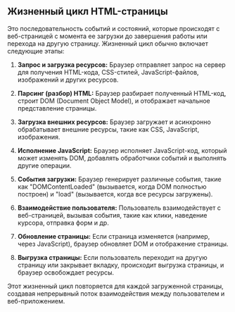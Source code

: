 ## Жизненный цикл HTML-страницы
Это последовательность событий и состояний, которые происходят с веб-страницей с момента ее загрузки до 
завершения работы или перехода на другую страницу. Жизненный цикл обычно включает следующие этапы:

1. **Запрос и загрузка ресурсов:** Браузер отправляет запрос на сервер для получения HTML-кода, CSS-стилей, JavaScript-файлов, изображений и других ресурсов.

2. **Парсинг (разбор) HTML:** Браузер разбирает полученный HTML-код, строит DOM (Document Object Model), и отображает начальное представление страницы.

3. **Загрузка внешних ресурсов:** Браузер загружает и асинхронно обрабатывает внешние ресурсы, такие как CSS, JavaScript, изображения.

4. **Исполнение JavaScript:** Браузер исполняет JavaScript-код, который может изменять DOM, добавлять обработчики событий и выполнять другие операции.

5. **События загрузки:** Браузер генерирует различные события, такие как "DOMContentLoaded" (вызывается, когда DOM полностью построен) и "load" (вызывается, когда все ресурсы загружены).

6. **Взаимодействие пользователя:** Пользователь взаимодействует с веб-страницей, вызывая события, такие как клики, наведение курсора, отправка форм и др.

7. **Обновление страницы:** Если страница изменяется (например, через JavaScript), браузер обновляет DOM и отображение страницы.

8. **Выгрузка страницы:** Если пользователь переходит на другую страницу или закрывает вкладку, происходит выгрузка страницы, и браузер освобождает ресурсы.

Этот жизненный цикл повторяется для каждой загруженной страницы, создавая непрерывный поток взаимодействия между пользователем и веб-приложением.
